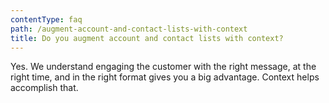 ```yaml
---
contentType: faq
path: /augment-account-and-contact-lists-with-context
title: Do you augment account and contact lists with context?
---
```


Yes. We understand engaging the customer with the right message, at the right time, and in the right format gives you a big advantage. Context helps accomplish that.
